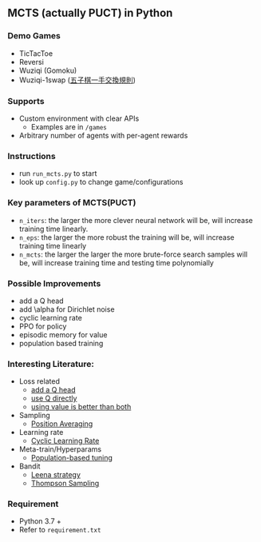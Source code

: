 ## MCTS (actually PUCT) in Python

### Demo Games
* TicTacToe
* Reversi
* Wuziqi (Gomoku)
* Wuziqi-1swap ([五子棋一手交換規則](https://zh.wikipedia.org/wiki/%E4%BA%94%E5%AD%90%E6%A3%8B))
### Supports
* Custom environment with clear APIs
    - Examples are in `/games`
* Arbitrary number of agents with per-agent rewards
### Instructions
* run `run_mcts.py` to start
* look up `config.py` to change game/configurations
### Key parameters of MCTS(PUCT)
* `n_iters`: the larger the more clever neural network will be,
 will increase training time linearly.
* `n_eps`: the larger the more robust the training will be,
 will increase training time linearly
* `n_mcts`: the larger the larger the more brute-force search samples will be,
 will increase training time and testing time polynomially

### Possible Improvements
* add a Q head
* add \alpha for Dirichlet noise
* cyclic learning rate
* PPO for policy
* episodic memory for value
* population based training

### Interesting Literature:
* Loss related
	* [add a Q head](https://openreview.net/pdf?id=BJxvH1BtDS)
	* [use Q directly](https://medium.com/oracledevs/lessons-from-alphazero-part-4-improving-the-training-target-6efba2e71628)
	* [using value is better than both](https://pdfs.semanticscholar.org/b125/c8933d0264b9a103cb8fa80f226f8c9c3cdc.pdf)
* Sampling
	* [Position Averaging](https://medium.com/oracledevs/lessons-from-alpha-zero-part-6-hyperparameter-tuning-b1cfcbe4ca9a)
* Learning rate
	* [Cyclic Learning Rate](https://medium.com/oracledevs/lessons-from-alpha-zero-part-6-hyperparameter-tuning-b1cfcbe4ca9a)
* Meta-train/Hyperparams
	* [Population-based tuning](https://arxiv.org/pdf/2003.06212.pdf)
* Bandit
	* [Leena strategy](https://deepai.org/publication/accelerating-self-play-learning-in-go)
	* [Thompson Sampling](https://github.com/leela-zero/leela-zero/issues/860)

### Requirement
* Python 3.7 +
* Refer to `requirement.txt`
